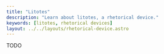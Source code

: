 ```yaml
---
title: "Litotes"
description: "Learn about litotes, a rhetorical device."
keywords: [litotes, rhetorical devices]
layout: ../../layouts/rhetorical-device.astro
---
```


TODO
